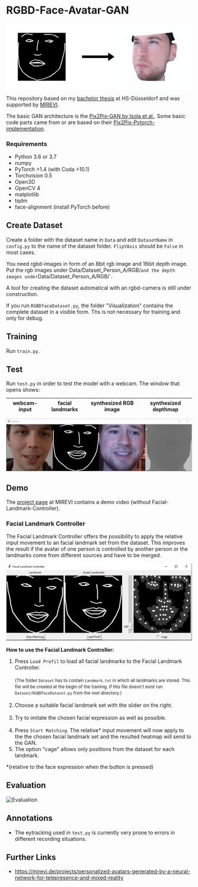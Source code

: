 # RGBD-Face-Avatar-GAN

![Overview](Docu/Images/Overview.png)

This repository based on my [bachelor thesis](Docu/Bachelorarbeit_Alexander_Pech_736825.pdf) at HS-Düsseldorf and was supported by [MIREVI](https://mirevi.de). 

The basic GAN architecture is the [Pix2Pix-GAN by Isola et al.](https://phillipi.github.io/pix2pix/). 
Some basic code parts came from or are based on their [Pix2Pix-Pytorch-implementation](https://github.com/junyanz/pytorch-CycleGAN-and-pix2pix).

### Requirements

- Python 3.6 or 3.7 
- numpy
- PyTorch >1.4 (with Cuda >10.1)
- Torchvision 0.5
- Open3D
- OpenCV 4
- matplotlib
- tqdm
- face-alignment (install PyTorch before)


## Create Dataset

Create a folder with the dataset name in `Data` and edit `DatasetName` in `config.py` to the name of the dataset folder.
`FlipYAxis` should be `False` in most cases.

You need rgbd-images in form of an 8bit rgb image and 16bit depth image. 
Put the rgb images under Data/Dataset_Person_A/RGB/` and the depth images under `Data/Dataset_Person_A/RGB/`.

A tool for creating the dataset automatical with an rgbd-camera is still under construction.

If you run `RGBDfaceDataset.py`, the folder "Visualization" contains the complete dataset in a visible form. 
Ths is not necessary for training and only for debug.

## Training

Run `train.py`.

## Test

Run `test.py` in order to test the model with a webcam. The window that opens shows: 

| webcam-input | facial landmarks | synthesized RGB image | synthesized depthmap |
|---|---|---|---|
![RGBD-Face-Avatar-GAN](Docu/Images/RGBD-Face-Avatar-GAN.png)

## Demo

The [project page](https://mirevi.de/projects/personalized-avatars-generated-by-a-neural-network-for-telepresence-and-mixed-reality) at MIREVI contains a demo video
(without Facial-Landmark-Controller).

### Facial Landmark Controller

The Facial Landmark Controller offers the possibility to apply the relative input movement to an 
facial landmark set from the dataset. This improves the result if the avatar of one person is 
controlled by another person or the landmarks come from different sources and have to be merged. 

![FacialLandmarkControllerImage](Docu/Images/FacialLandmarkController.png)

**How to use the Facial Landmark Controller:**
1. Press `Load Profil` to load all facial landmarks to the Facial Landmark Controller. <br/><br/><small>(The folder 
`Dataset` has to contain `Landmark.txt` in which all landmarks are stored. This file will be 
created at the begin of the training. If this file doesn't exist run `Dataset/RGBDFaceDataset.py` 
from the root directory.)</small><br/><br/>
2. Choose a suitable facial landmark set with the slider on the right. <br/><br/>
3. Try to imitate the chosen facial expression as well as possible.<br/><br/>
4. Press `Start Matching`. The relative* input movement will now apply to the the chosen facial 
landmark set and the resulted heatmap will send to the GAN.
5. The option "cage" allows only positions from the dataset for each landmark.   

*(relative to the face expression when the button is pressed)

## Evaluation

![Evaluation](https://nextcloud.mirevi.medien.hs-duesseldorf.de/s/zMBigPZbwKWmZ5D/preview)

## Annotations

- The eytracking used in `test.py` is currently very prone to errors in different recording situations.

## Further Links

- https://mirevi.de/projects/personalized-avatars-generated-by-a-neural-network-for-telepresence-and-mixed-reality

